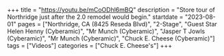 +++
title = "https://youtu.be/mCoODhl6mBQ"
description = "Store tour of Northridge just after the 2.0 remodel would begin."
startdate = "2023-08-01"
pages = ["Northridge, CA (8425 Reseda Blvd)", "2-Stage", "Guest Star Helen Henny (Cyberamic)", "Mr Munch (Cyberamic)", "Jasper T Jowls (Cyberamic)", "Mr Munch (Cyberamic)", "Chuck E. Cheese (Cyberamic)"]
tags = ["Videos"]
categories = ["Chuck E. Cheese's"]
+++
